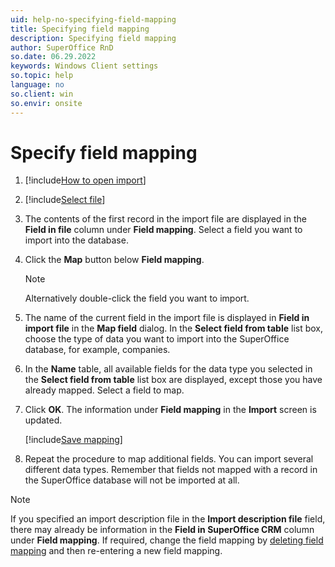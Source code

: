 ```yaml
---
uid: help-no-specifying-field-mapping
title: Specifying field mapping
description: Specifying field mapping
author: SuperOffice RnD
so.date: 06.29.2022
keywords: Windows Client settings
so.topic: help
language: no
so.client: win
so.envir: onsite
---
```


# Specify field mapping

1. [!include[How to open import](includes/open-import.md)]

1. [!include[Select file](includes/step-select-file.md)]

1. The contents of the first record in the import file are displayed in the **Field in file** column under **Field mapping**. Select a field you want to import into the database.

1. Click the **Map** button below **Field mapping**.

    > [!NOTE]
    > Alternatively double-click the field you want to import.

1. The name of the current field in the import file is displayed in **Field in import file** in the **Map field** dialog. In the **Select field from table** list box, choose the type of data you want to import into the SuperOffice database, for example, companies.

1. In the **Name** table, all available fields for the data type you selected in the **Select field from table** list box are displayed, except those you have already mapped. Select a field to map.

1. Click **OK**. The information under **Field mapping** in the **Import** screen is updated.

    [!include[Save mapping](includes/tip-save-mapping.md)]

1. Repeat the procedure to map additional fields. You can import several different data types. Remember that fields not mapped with a record in the SuperOffice database will not be imported at all.

> [!NOTE]
> If you specified an import description file in the **Import description file** field, there may already be information in the **Field in SuperOffice CRM** column under **Field mapping**. If required, change the field mapping by [deleting field mapping][1] and then re-entering a new field mapping.

<!-- Referenced links -->
[1]: deleting-field-mapping.md

<!-- Referenced images -->

